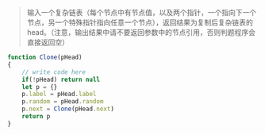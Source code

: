 > 输入一个复杂链表（每个节点中有节点值，以及两个指针，一个指向下一个节点，另一个特殊指针指向任意一个节点），返回结果为复制后复杂链表的head。（注意，输出结果中请不要返回参数中的节点引用，否则判题程序会直接返回空）
```js
function Clone(pHead)
{
    // write code here
    if(!pHead) return null
    let p = {}
    p.label = pHead.label
    p.random = pHead.random
    p.next = Clone(pHead.next)
    return p
}
```